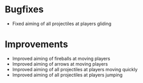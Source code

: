 # Bugfixes
* Fixed aiming of all projectiles at players gliding
# Improvements
* Improved aiming of fireballs at moving players
* Improved aiming of arrows at moving players
* Improved aiming of all projectiles at players moving quickly
* Improved aiming of all projectiles at players jumping
